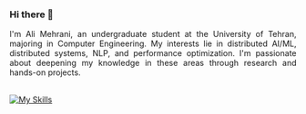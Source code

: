 ### Hi there 👋
<div style="text-align: justify">
I'm Ali Mehrani, an undergraduate student at the University of Tehran, majoring in Computer Engineering. My interests lie in distributed AI/ML, distributed systems, NLP, and performance optimization. I'm passionate about deepening my knowledge in these areas through research and hands-on projects.
</div>
<br>
  
[![My Skills](https://skillicons.dev/icons?i=c,cpp,js,html,css,bootstrap,git,mysql,go,py,react,vscode,java,docker,graphql,nodejs&perline=8)](https://skillicons.dev)
